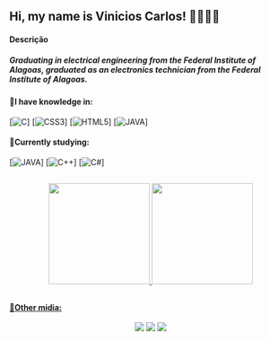## Hi, my name is Vinicios Carlos! 👋👨🏽‍💻

#### Descrição

##### Graduating in electrical engineering from the Federal Institute of Alagoas, graduated as an electronics technician from the Federal Institute of Alagoas.

#### 🚀I have knowledge in:

[![C](https://img.shields.io/badge/C-00599C?logo=c&logoColor=white&style=for-the-badge)]
[![CSS3](https://img.shields.io/badge/CSS3-1572B6?style=for-the-badge&logo=css3&logoColor=white)]
[![HTML5](https://img.shields.io/badge/HTML-239120?logo=html5&logoColor=white&style=for-the-badge)]
[![JAVA](https://img.shields.io/badge/Java-ED8B00?style=for-the-badge&logo=openjdk&logoColor=white)]


#### 🌱Currently studying:

[![JAVA](https://img.shields.io/badge/Java-ED8B00?style=for-the-badge&logo=openjdk&logoColor=white)]
[![C++](https://img.shields.io/badge/C%2B%2B-00599C?logo=c%2B%2B&logoColor=white&style=for-the-badge)]
[![C#](https://img.shields.io/badge/C%23-239120?logo=c-sharp&logoColor=white&style=for-the-badge)]

##
<div align="center">
  
  <a href="https://github.com/vrsscarlos">
  <img height="180em" src="https://github-readme-stats.vercel.app/api?username=vrsscarlos&show_icons=true&theme=dracula"/>
  <img height="180em" src="https://github-readme-stats.vercel.app/api/top-langs/?username=vrsscarlos&layout=compact&theme=dracula"/>
    
</div>

##

#### 📲Other midia:
<div align="center">

<a href="https://www.instagram.com/_vrcarlos" target="_blank"><img src="https://img.shields.io/badge/Instagram-E4405F?style=for-the-badge&logo=instagram&logoColor=white" target="_blank"></a>
<a href="https://www.linkedin.com/in/vinicios-carlos/" target="_blank"><img src="https://img.shields.io/badge/LinkedIn-0077B5?style=for-the-badge&logo=linkedin&logoColor=white" target="_blank"></a>
<a href="https://open.spotify.com/user/zpmy7nr4wh19shxpzx4srskl2?si=D_rHuRvgSQqpp9DIsxWx1g" target="_blank"><img src="https://img.shields.io/badge/Spotify-1ED760?&style=for-the-badge&logo=spotify&logoColor=white" target="_blank"></a> 
<a href="vrssc1@aluno.ifal.edu.br" target = "_blank" src = "https://img.shields.io/badge/Gmail-EA4335?logo=gmail&logoColor=white&style=for-the-badge" target = "_blank"></a>

</div>


<!--
**vrsscarlos/vrsscarlos** is a ✨ _special_ ✨ repository because its `README.md` (this file) appears on your GitHub profile.

Here are some ideas to get you started:

- 🔭 I’m currently working on ...
- 🌱 I’m currently learning ...
- 👯 I’m looking to collaborate on ...
- 🤔 I’m looking for help with ...
- 💬 Ask me about ...
- 📫 How to reach me: ...
- 😄 Pronouns: ...
- ⚡ Fun fact: ...
-->
